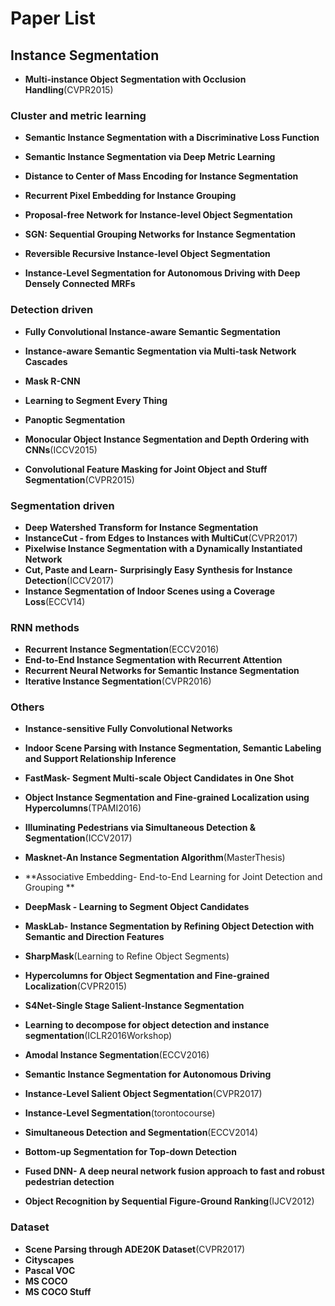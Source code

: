 # Paper List

## Instance Segmentation

- **Multi-instance Object Segmentation with Occlusion Handling**(CVPR2015)

### Cluster and metric learning
- **Semantic Instance Segmentation with a Discriminative Loss Function**
- **Semantic Instance Segmentation via Deep Metric Learning**
- **Distance to Center of Mass Encoding for Instance Segmentation**
- **Recurrent Pixel Embedding for Instance Grouping**
- **Proposal-free Network for Instance-level Object Segmentation**

- **SGN: Sequential Grouping Networks for Instance Segmentation**
- **Reversible Recursive Instance-level Object Segmentation**
- **Instance-Level Segmentation for Autonomous Driving with Deep Densely Connected MRFs**


### Detection driven
- **Fully Convolutional Instance-aware Semantic Segmentation**
- **Instance-aware Semantic Segmentation via Multi-task Network Cascades**


- **Mask R-CNN**
- **Learning to Segment Every Thing**
- **Panoptic Segmentation**

- **Monocular Object Instance Segmentation and Depth Ordering with CNNs**(ICCV2015)

- **Convolutional Feature Masking for Joint Object and Stuff Segmentation**(CVPR2015)

### Segmentation driven
- **Deep Watershed Transform for Instance Segmentation**
- **InstanceCut - from Edges to Instances with MultiCut**(CVPR2017)
- **Pixelwise Instance Segmentation with a Dynamically Instantiated Network**
- **Cut, Paste and Learn- Surprisingly Easy Synthesis for Instance Detection**(ICCV2017)
- **Instance Segmentation of Indoor Scenes using a Coverage Loss**(ECCV14)


### RNN methods
- **Recurrent Instance Segmentation**(ECCV2016)
- **End-to-End Instance Segmentation with Recurrent Attention**
- **Recurrent Neural Networks for Semantic Instance Segmentation**
- **Iterative Instance Segmentation**(CVPR2016)


### Others
- **Instance-sensitive Fully Convolutional Networks**
- **Indoor Scene Parsing with Instance Segmentation, Semantic Labeling and Support Relationship Inference**

- **FastMask- Segment Multi-scale Object Candidates in One Shot**
- **Object Instance Segmentation and Fine-grained Localization using Hypercolumns**(TPAMI2016)
- **Illuminating Pedestrians via Simultaneous Detection & Segmentation**(ICCV2017)
- **Masknet-An Instance Segmentation Algorithm**(MasterThesis)
- **Associative Embedding- End-to-End Learning for Joint Detection and Grouping **
- **DeepMask - Learning to Segment Object Candidates**
- **MaskLab- Instance Segmentation by Refining Object Detection with Semantic and Direction Features**
- **SharpMask**(Learning to Refine Object Segments)
- **Hypercolumns for Object Segmentation and Fine-grained Localization**(CVPR2015)
- **S4Net-Single Stage Salient-Instance Segmentation**
- **Learning to decompose for object detection and instance segmentation**(ICLR2016Workshop)
- **Amodal Instance Segmentation**(ECCV2016)
- **Semantic Instance Segmentation for Autonomous Driving**
- **Instance-Level Salient Object Segmentation**(CVPR2017)
- **Instance-Level Segmentation**(torontocourse)
- **Simultaneous Detection and Segmentation**(ECCV2014)
- **Bottom-up Segmentation for Top-down Detection**
- **Fused DNN- A deep neural network fusion approach to fast and robust pedestrian detection**
- **Object Recognition by Sequential Figure-Ground Ranking**(IJCV2012)

### Dataset
- **Scene Parsing through ADE20K Dataset**(CVPR2017)
- **Cityscapes**
- **Pascal VOC**
- **MS COCO**
- **MS COCO Stuff**